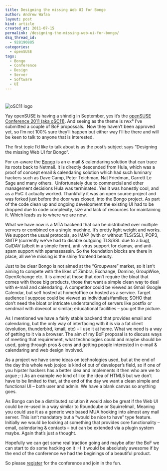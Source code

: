 ```yaml
---
title: Designing the missing Web UI for Bongo
author: Andrew Wafaa
layout: post
kind: article
created_at: 2011-07-15
permalink: /designing-the-missing-web-ui-for-bongo/
dsq_thread_id:
  - 928190885
categories:
  - openSUSE
tags:
  - Bongo
  - Conference
  - Design
  - Server
  - Software
  - UI
---
```

# 

![oSC11 logo][1]

 [1]: http://news.opensuse.org/wp-content/uploads/2011/07/rwx3b-300x123.png

Yay openSUSE is having a shindig in September, yes it’s the [openSUSE Conference 2011 (aka oSC11)][2]. And seeing as the theme is rwx³ I’ve submitted a couple of BoF propossals.  Now they haven’t been approved yet, so I’m not 100% sure they’ll happen but either way I’ll be there and will be keen to talk to anyone that is interested.

 [2]: http://conference.opensuse.org "oSC11 homepage"

The first topic I’d like to talk about is as the post’s subject says “Designing the missing Web UI for Bongo”.

For un-aware the [Bongo][3] is an e-mail & calendaring solution that can trace its roots back to Netmail. It is directly descended from Hula, which was a proof of concept email & calendaring solution which had such luminary hackers such as Dave Camp, Peter Teichman, Nat Friedman, Garrett Le Sage and many others.  Unfortunately due to commercial and other management decisions Hula was terminated. Yes it was honestly cool, and as a PoC it actually worked. Thankfully it was an open source project and was forked just before the door was closed, into the Bongo project. As part of the code clean up and ongoing development the existing UI had to be dropped due to code complexity, size and lack of resources for maintaining it. Which leads us to where we are now.

 [3]: http://bongo-project.org "Bongo project homepage"

What we have now is a MTA backend that can be distributed over multiple servers or combined on a single machine. It’s pretty light weight and works. We support the usual protocols, so IMAP (with or without TLS/SSL), POP3, SMTP (currently we’ve had to disable outgoing TLS/SSL due to a bug), CalDAV (albeit in a simple form), anti-virus support for clamav, and anti-spam support with spamassassin. So the foundation blocks are there in place, all we’re missing is the shiny frontend beauty.

Just to be clear Bongo is not aimed at the “Groupware” market, so it isn’t aiming to compete with the likes of Zimbra, Exchange, Domino, GroupWise, OpenXchange etc. It is aimed at those that don’t require the bloat that comes with those big products, those that want a simple clean way to deal with e-mail and calendaring. A competitor could be viewed as Gmail Google Calendar, but self hosted at home/office or hosted as a service. Target audience I suppose could be viewed as individuals/families; SOHO that don’t need the bloat or intricate understanding of servers like postfix or sendmail with dovecot or similar; educational facilities – you get the picture.

As I mentioned we have a fairly stable backend that provides email and calendaring, but the only way of interfacing with it is via a fat client (evolution, thunderbird, kmail, etc) – I use it at home. What we need is a way of getting to it via a browser. The aim of my BoF proposal is to discuss ways of meeting that requirement, what technologies could and maybe should be used, going through pros & cons and getting people interested in e-mail & calendaring and web design involved.

As a project we have some ideas on technologies used, but at the end of the day this whole web joojoo is kind of out of developer’s field, so if one of you hipster hackers has a better idea and implements it then who are we to argue ;-) As an example we kind of like the idea of HTML5 but we don’t have to be limited to that, at the end of the day we want a clean simple and functional UI – both user and admin. We have a blank canvas so anything goes.

As Bongo can be a distributed solution it would also be great if the Web UI could be re-used in a way similar to Roundcube or Squirrelmail, Meaning you could use it as a generic web based MUA hooking into almost any mail server. This isn’t mandatory but a “would be nice to have” type feature. Initially we would be looking at something that provides core functionality – email, calendaring & contacts – but can be extended via a plugin system maybe. Again that’s just a thought.

Hopefully we can get some real traction going and maybe after the BoF we can start to do some hacking on it :-) It would be absolutely awesome if by the end of the conference we had the beginings of a beautiful product.

So please [register][6] for the conference and join in the fun.

 [6]: http://conference.opensuse.org/indico/confRegistrationFormDisplay.py?confId=2 "oSC11 registration page"
